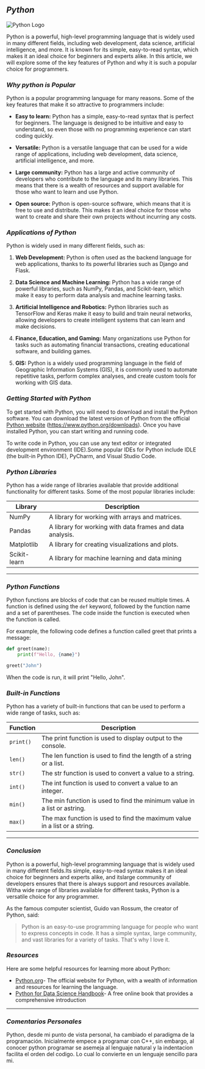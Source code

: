 ## *Python* 
![Python Logo](https://javierin.com/wp-content/uploads/sites/2/2017/03/python-logo-master-flat.png)

Python is a powerful, high-level programming language that is widely used in many different fields, including web development, data science, artificial intelligence, and more. It is known for its simple, easy-to-read syntax, which makes it an ideal choice for beginners and experts alike. In this article, we will explore some of the key features of Python and why it is such a popular choice for programmers.


### *Why python is Popular* 
Python is a popular programming language for many reasons. Some of the key features that make it so attractive to programmers include:

* **Easy to learn:** Python has a simple, easy-to-read syntax that is perfect for beginners. The language is designed to be intuitive and easy to understand, so even those with no programming experience can start coding quickly.

* **Versatile:** Python is a versatile language that can be used for a wide range of applications, including web development, data science, artificial intelligence, and more.

* **Large community:** Python has a large and active community of developers who contribute to the language and its many libraries. This means that there is a wealth of resources and support available for those who want to learn and use Python.

* **Open source:** Python is open-source software, which means that it is free to use and distribute. This makes it an ideal choice for those who want to create and share their own projects without incurring any costs.

### *Applications of Python*

Python is widely used in many different fields, such as:

1. **Web Development:** Python is often used as the backend language for web applications, thanks to its powerful libraries such as Django and Flask.

2. **Data Science and Machine Learning:** Python has a wide range of powerful libraries, such as NumPy, Pandas, and Scikit-learn, which make it easy to perform data analysis and machine learning tasks.

3. **Artificial Intelligence and Robotics:** Python libraries such as TensorFlow and Keras make it easy to build and train neural networks, allowing developers to create intelligent systems that can learn and make decisions.

4. **Finance, Education, and Gaming:** Many organizations use Python for tasks such as automating financial transactions, creating educational software, and building games.

5. **GIS:** Python is a widely used programming language in the field of Geographic Information Systems (GIS), it is commonly used to automate repetitive tasks, perform complex analyses, and create custom tools for working with GIS data.

### *Getting Started with Python*

To get started with Python, you will need to download and install the Python software. You can download the latest version of Python from the official [Python website](https://www.python.org/downloads) (https://www.python.org/downloads). Once you have installed Python, you can start writing and running code. 

To write code in Python, you can use any text editor or integrated development environment (IDE).Some popular IDEs for Python include IDLE (the built-in Python IDE), PyCharm, and Visual Studio Code.

### *Python Libraries*

Python has a wide range of libraries available that provide additional functionality for different tasks. Some of the most popular libraries include:

| Library     | Description |
| ----------- | ----------- |
| NumPy       | A library for working with arrays and matrices.       |
| Pandas      | A library for working with data frames and data analysis.        |
| Matplotlib  | A library for creating visualizations and plots.        |
| Scikit-learn| A library for machine learning and data mining        |
---------

### *Python Functions*

Python functions are blocks of code that can be reused multiple times. A function is defined using the ` def ` keyword, followed by the function name and a set of parentheses. The code inside the function is executed when the function is called.

For example, the following code defines a function called greet that prints a message:

```python
def greet(name):
    print(f"Hello, {name}")

greet("John")
```
When the code is run, it will print "Hello, John".

### *Built-in Functions*

Python has a variety of built-in functions that can be used to perform a wide range of tasks, such as:

| Function    | Description |
| ----------- | ----------- |
| `print() `  |The print function is used to display output to the console.|
| `len() `    |The len function is used to find the length of a string or a list.|
| `str()`     |The str function is used to convert a value to a string.|
| `int() `    |The int function is used to convert a value to an integer.|
| `min() `    |The min function is used to find the minimum value in a list or astring.|
| `max()`         |The max function is used to find the maximum value in a list or a string.|
---------

### *Conclusion*

Python is a powerful, high-level programming language that is widely used in many different fields.Its simple, easy-to-read syntax makes it an ideal choice for beginners and experts alike, and itslarge community of developers ensures that there is always support and resources available. Witha wide range of libraries available for different tasks, Python is a versatile choice for any programmer.

As the famous computer scientist, Guido van Rossum, the creator of Python, said:

> Python is an easy-to-use programming language for people who want to express concepts in code. It has a simple syntax, large community, and vast libraries for a variety of tasks. That's why I love it.

### *Resources*

Here are some helpful resources for learning more about Python:

* [Python.org](https://www.python.org/)- The official website for Python, with a wealth of information and resources for
learning the language.
* [Python for Data Science Handbook](https://jakevdp.github.io/PythonDataScienceHandbook/)- A free online book that provides a comprehensive
introduction
-----

### *Comentarios Personales*

Python, desde mi punto de vista personal, ha cambiado el paradigma de la programación. Inicialmente empece a programar con C++, sin embargo, al conocer python programar se asemeja al lenguaje natural y la indentacion facilita el orden del codigo. Lo cual lo convierte en un lenguaje sencillo para mi.
